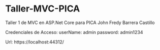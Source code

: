 # Taller-MVC-PICA
Taller 1 de MVC en ASP.Net Core para PICA
John Fredy Barrera Castillo


Credenciales de Acceso:
userName: admin
password: admin1234

Url: https://localhost:44312/
